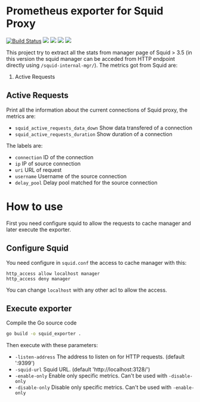 # Prometheus exporter for Squid Proxy
[![Build Status](https://travis-ci.com/lfdominguez/squid_prometheus_exporter.svg?branch=master)](https://travis-ci.com/lfdominguez/squid_prometheus_exporter)
[![](https://img.shields.io/github/release/lfdominguez/squid_prometheus_exporter.svg)](https://github.com/lfdominguez/squid_prometheus_exporter/releases)
![](https://img.shields.io/github/license/lfdominguez/squid_prometheus_exporter.svg)
![](https://img.shields.io/github/downloads/lfdominguez/squid_prometheus_exporter/total.svg)
![](https://img.shields.io/github/release-date/lfdominguez/squid_prometheus_exporter.svg)

This project try to extract all the stats from manager page of Squid > 3.5 (in this version the squid manager can be acceded from HTTP endpoint directly using `/squid-internal-mgr/`). The metrics got from Squid are:

 1. Active Requests

## Active Requests
Print all the information about the current connections of Squid proxy, the metrics are:
 * `squid_active_requests_data_down` Show data transfered of a connection
 * `squid_active_requests_duration` Show duration of a connection

The labels are:
 * `connection` ID of the connection
 * `ip` IP of source connection
 * `uri` URL of request
 * `username` Username of the source connection
 * `delay_pool` Delay pool matched for the source connection

# How to use

First you need configure squid to allow the requests to cache manager and later execute the exporter.

## Configure Squid

You need configure in `squid.conf` the access to cache manager with this:
```
http_access allow localhost manager
http_access deny manager
```
You can change `localhost` with any other acl to allow the access.

## Execute exporter

Compile the Go source code

```bash
go build -o squid_exporter .
```

Then execute with these parameters:
 * `-listen-address` The address to listen on for HTTP requests. (default ':9399')
 * `-squid-url` Squid URL. (default 'http://localhost:3128/')
 * `-enable-only` Enable only specific metrics. Can't be used with `-disable-only`
 * `-disable-only` Disable only specific metrics. Can't be used with `-enable-only`